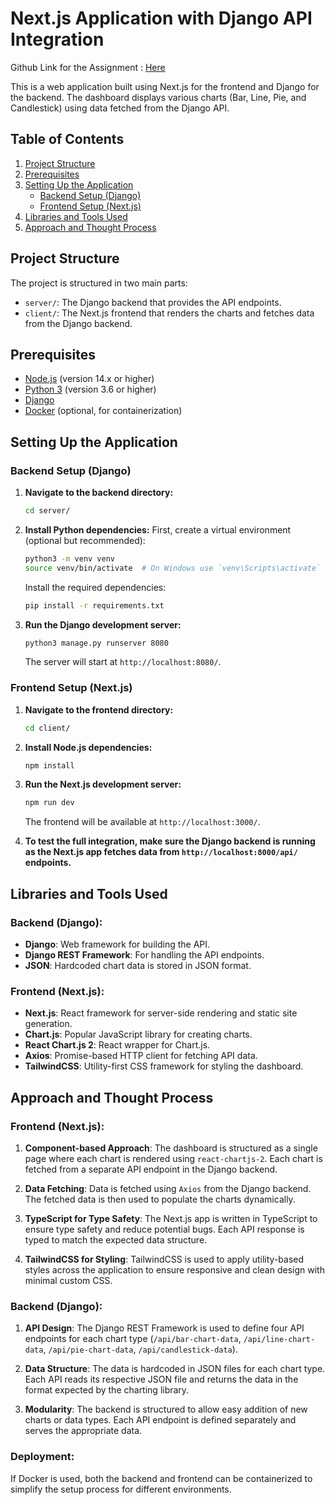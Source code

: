 # Next.js Application with Django API Integration

Github Link for the Assignment : [Here](https://github.com/Sweetdevil144/blockhouse_takehome)

This is a web application built using Next.js for the frontend and Django for the backend. The dashboard displays various charts (Bar, Line, Pie, and Candlestick) using data fetched from the Django API.

## Table of Contents
1. [Project Structure](#project-structure)
2. [Prerequisites](#prerequisites)
3. [Setting Up the Application](#setting-up-the-application)
   - [Backend Setup (Django)](#backend-setup-django)
   - [Frontend Setup (Next.js)](#frontend-setup-nextjs)
4. [Libraries and Tools Used](#libraries-and-tools-used)
5. [Approach and Thought Process](#approach-and-thought-process)

## Project Structure

The project is structured in two main parts:
- `server/`: The Django backend that provides the API endpoints.
- `client/`: The Next.js frontend that renders the charts and fetches data from the Django backend.

## Prerequisites
- [Node.js](https://nodejs.org/en/) (version 14.x or higher)
- [Python 3](https://www.python.org/) (version 3.6 or higher)
- [Django](https://www.djangoproject.com/)
- [Docker](https://www.docker.com/) (optional, for containerization)

## Setting Up the Application

### Backend Setup (Django)

1. **Navigate to the backend directory:**
   ```bash
   cd server/
   ```

2. **Install Python dependencies:**
   First, create a virtual environment (optional but recommended):
   ```bash
   python3 -m venv venv
   source venv/bin/activate  # On Windows use `venv\Scripts\activate`
   ```

   Install the required dependencies:
   ```bash
   pip install -r requirements.txt
   ```

3. **Run the Django development server:**
   ```bash
   python3 manage.py runserver 8080
   ```

   The server will start at `http://localhost:8080/`.

### Frontend Setup (Next.js)

1. **Navigate to the frontend directory:**
   ```bash
   cd client/
   ```

2. **Install Node.js dependencies:**
   ```bash
   npm install
   ```

3. **Run the Next.js development server:**
   ```bash
   npm run dev
   ```

   The frontend will be available at `http://localhost:3000/`.

4. **To test the full integration, make sure the Django backend is running as the Next.js app fetches data from `http://localhost:8000/api/` endpoints.**

## Libraries and Tools Used

### Backend (Django):
- **Django**: Web framework for building the API.
- **Django REST Framework**: For handling the API endpoints.
- **JSON**: Hardcoded chart data is stored in JSON format.

### Frontend (Next.js):
- **Next.js**: React framework for server-side rendering and static site generation.
- **Chart.js**: Popular JavaScript library for creating charts.
- **React Chart.js 2**: React wrapper for Chart.js.
- **Axios**: Promise-based HTTP client for fetching API data.
- **TailwindCSS**: Utility-first CSS framework for styling the dashboard.

## Approach and Thought Process

### Frontend (Next.js):
1. **Component-based Approach**: The dashboard is structured as a single page where each chart is rendered using `react-chartjs-2`. Each chart is fetched from a separate API endpoint in the Django backend.
   
2. **Data Fetching**: Data is fetched using `Axios` from the Django backend. The fetched data is then used to populate the charts dynamically.
   
3. **TypeScript for Type Safety**: The Next.js app is written in TypeScript to ensure type safety and reduce potential bugs. Each API response is typed to match the expected data structure.

4. **TailwindCSS for Styling**: TailwindCSS is used to apply utility-based styles across the application to ensure responsive and clean design with minimal custom CSS.

### Backend (Django):
1. **API Design**: The Django REST Framework is used to define four API endpoints for each chart type (`/api/bar-chart-data`, `/api/line-chart-data`, `/api/pie-chart-data`, `/api/candlestick-data`).
   
2. **Data Structure**: The data is hardcoded in JSON files for each chart type. Each API reads its respective JSON file and returns the data in the format expected by the charting library.

3. **Modularity**: The backend is structured to allow easy addition of new charts or data types. Each API endpoint is defined separately and serves the appropriate data.

### Deployment:
If Docker is used, both the backend and frontend can be containerized to simplify the setup process for different environments.
